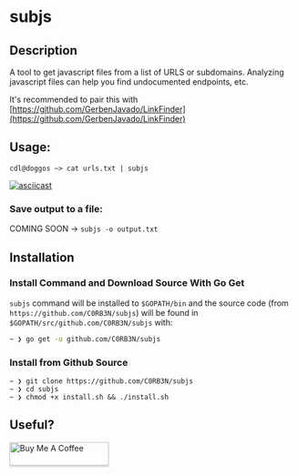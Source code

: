 # subjs
## Description
A tool to get javascript files from a list of URLS or subdomains. Analyzing javascript files can help you find undocumented endpoints, etc.

It's recommended to pair this with [https://github.com/GerbenJavado/LinkFinder](https://github.com/GerbenJavado/LinkFinder)


## Usage:

`cdl@doggos ~> cat urls.txt | subjs`

[![asciicast](https://asciinema.org/a/225809.svg)](https://asciinema.org/a/225809)


### Save output to a file:

COMING SOON -> `subjs -o output.txt`

## Installation

### Install Command and Download Source With Go Get

`subjs` command will be installed to ```$GOPATH/bin``` and the source code (from `https://github.com/C0RB3N/subjs`) will be found in `$GOPATH/src/github.com/C0RB3N/subjs` with:

```bash
~ ❯ go get -u github.com/C0RB3N/subjs
```

### Install from Github Source

```
~ ❯ git clone https://github.com/C0RB3N/subjs
~ ❯ cd subjs
~ ❯ chmod +x install.sh && ./install.sh
```

## Useful?

<a href="http://buymeacoff.ee/cdl" target="_blank"><img src="https://www.buymeacoffee.com/assets/img/custom_images/orange_img.png" alt="Buy Me A Coffee" style="height: 41px !important;width: 174px !important;box-shadow: 0px 3px 2px 0px rgba(190, 190, 190, 0.5) !important;-webkit-box-shadow: 0px 3px 2px 0px rgba(190, 190, 190, 0.5) !important;" ></a>
